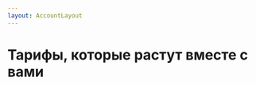 ```yaml
---
layout: AccountLayout
---
```


# Тарифы, которые растут вместе с вами

<PricingPlans :plans="[
  {
    title: '**Pro**  &nbsp 1-99 пользователей',
    price: '**$20** /месяц/пользователь, оплата ежегодно',
    details: 'или $25 при ежемесячной оплате',
    items: [
      '**неограниченное количество** встреч',
      'Видеовстречи до **150** участников [💬](#3)',
      '**2** ТБ общего хранилища на пользователя',
      'Поиск по всем вашим встречам [💬](#2)',
      'Синхронный перевод [💬](#1)',
    ],
  },
  {
    title: '**Business** &nbsp 100+ пользователей',
    price: '**Индивидуальная цена**',
    details: 'Создан для конфиденциальности',
    items: [
      '**неограниченное количество** встреч',
      'Видеовстречи до **500** участников [💬](#3)',
      '**5** ТБ общего хранилища на пользователя',
      'Поиск по всем вашим встречам [💬](#2)',
      'Синхронный перевод [💬](#1)',
      '**Зоны конфиденциальности** [💬](#4)',
    ],
  }
]">
<NavButton buttonLabel="Купить сейчас" buttonClass="brand" to="./screens/upgrade"/>
<ContactFormModalNav buttonText="Связаться с нашей командой" buttonClass="alt"/>
</PricingPlans>
